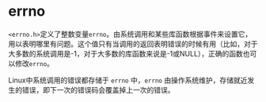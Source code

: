 # errno

 `<errno.h>`定义了整数变量`errno`。由系统调用和某些库函数根据事件来设置它，用以表明哪里有问题。这个值只有当调用的返回表明错误的时候有用（比如，对于大多数的系统调用是-1，对于大多数的库函数来说是-1或NULL），正确的函数也可以修改`errno`。

Linux中系统调用的错误都存储于 `errno` 中，`errno` 由操作系统维护，存储就近发生的错误，即下一次的错误码会覆盖掉上一次的错误。



